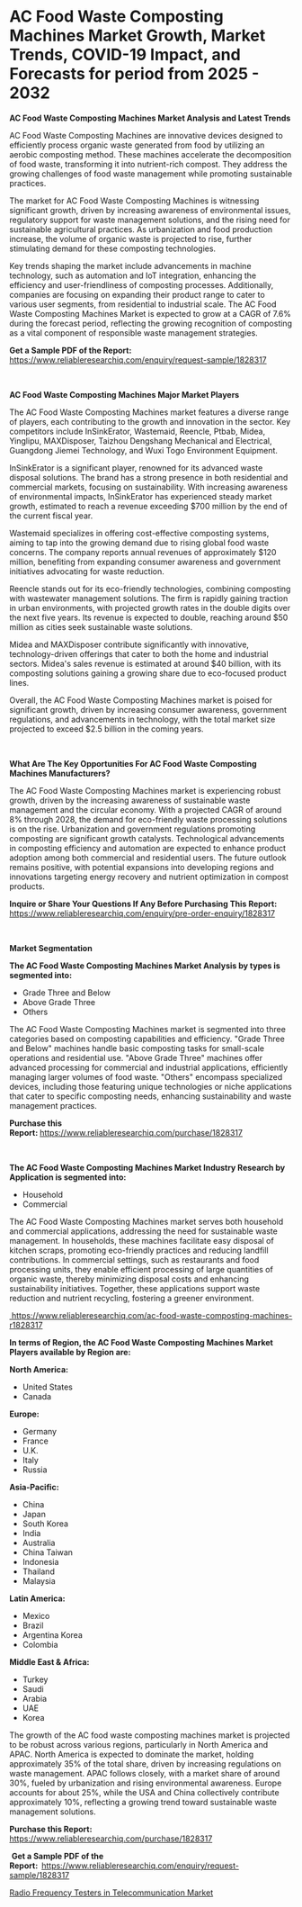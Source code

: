 <p><h1>AC Food Waste Composting Machines Market Growth, Market Trends, COVID-19 Impact, and Forecasts for period from 2025 - 2032</h1></p><p><strong>AC Food Waste Composting Machines Market Analysis and Latest Trends</strong></p>
<p><p>AC Food Waste Composting Machines are innovative devices designed to efficiently process organic waste generated from food by utilizing an aerobic composting method. These machines accelerate the decomposition of food waste, transforming it into nutrient-rich compost. They address the growing challenges of food waste management while promoting sustainable practices.</p><p>The market for AC Food Waste Composting Machines is witnessing significant growth, driven by increasing awareness of environmental issues, regulatory support for waste management solutions, and the rising need for sustainable agricultural practices. As urbanization and food production increase, the volume of organic waste is projected to rise, further stimulating demand for these composting technologies.</p><p>Key trends shaping the market include advancements in machine technology, such as automation and IoT integration, enhancing the efficiency and user-friendliness of composting processes. Additionally, companies are focusing on expanding their product range to cater to various user segments, from residential to industrial scale. The AC Food Waste Composting Machines Market is expected to grow at a CAGR of 7.6% during the forecast period, reflecting the growing recognition of composting as a vital component of responsible waste management strategies.</p></p>
<p><strong>Get a Sample PDF of the Report:&nbsp;</strong> <a href="https://www.reliableresearchiq.com/enquiry/request-sample/1828317?utm_campaign=2277&utm_medium=2&utm_source=Github&utm_content=ia&utm_term=12042025&utm_id=ac-food-waste-composting-machines">https://www.reliableresearchiq.com/enquiry/request-sample/1828317</a></p>
<p>&nbsp;</p>
<p><strong>AC Food Waste Composting Machines Major Market Players</strong></p>
<p><p>The AC Food Waste Composting Machines market features a diverse range of players, each contributing to the growth and innovation in the sector. Key competitors include InSinkErator, Wastemaid, Reencle, Ptbab, Midea, Yinglipu, MAXDisposer, Taizhou Dengshang Mechanical and Electrical, Guangdong Jiemei Technology, and Wuxi Togo Environment Equipment.</p><p>InSinkErator is a significant player, renowned for its advanced waste disposal solutions. The brand has a strong presence in both residential and commercial markets, focusing on sustainability. With increasing awareness of environmental impacts, InSinkErator has experienced steady market growth, estimated to reach a revenue exceeding $700 million by the end of the current fiscal year.</p><p>Wastemaid specializes in offering cost-effective composting systems, aiming to tap into the growing demand due to rising global food waste concerns. The company reports annual revenues of approximately $120 million, benefiting from expanding consumer awareness and government initiatives advocating for waste reduction.</p><p>Reencle stands out for its eco-friendly technologies, combining composting with wastewater management solutions. The firm is rapidly gaining traction in urban environments, with projected growth rates in the double digits over the next five years. Its revenue is expected to double, reaching around $50 million as cities seek sustainable waste solutions.</p><p>Midea and MAXDisposer contribute significantly with innovative, technology-driven offerings that cater to both the home and industrial sectors. Midea's sales revenue is estimated at around $40 billion, with its composting solutions gaining a growing share due to eco-focused product lines.</p><p>Overall, the AC Food Waste Composting Machines market is poised for significant growth, driven by increasing consumer awareness, government regulations, and advancements in technology, with the total market size projected to exceed $2.5 billion in the coming years.</p></p>
<p>&nbsp;</p>
<p><strong>What Are The Key Opportunities For AC Food Waste Composting Machines Manufacturers?</strong></p>
<p><p>The AC Food Waste Composting Machines market is experiencing robust growth, driven by the increasing awareness of sustainable waste management and the circular economy. With a projected CAGR of around 8% through 2028, the demand for eco-friendly waste processing solutions is on the rise. Urbanization and government regulations promoting composting are significant growth catalysts. Technological advancements in composting efficiency and automation are expected to enhance product adoption among both commercial and residential users. The future outlook remains positive, with potential expansions into developing regions and innovations targeting energy recovery and nutrient optimization in compost products.</p></p>
<p><strong>Inquire or Share Your Questions If Any Before Purchasing This Report:</strong> <a href="https://www.reliableresearchiq.com/enquiry/pre-order-enquiry/1828317?utm_campaign=2277&utm_medium=2&utm_source=Github&utm_content=ia&utm_term=12042025&utm_id=ac-food-waste-composting-machines">https://www.reliableresearchiq.com/enquiry/pre-order-enquiry/1828317</a></p>
<p>&nbsp;</p>
<p><strong>Market Segmentation</strong></p>
<p><strong>The AC Food Waste Composting Machines Market Analysis by types is segmented into:</strong></p>
<p><ul><li>Grade Three and Below</li><li>Above Grade Three</li><li>Others</li></ul></p>
<p><p>The AC Food Waste Composting Machines market is segmented into three categories based on composting capabilities and efficiency. "Grade Three and Below" machines handle basic composting tasks for small-scale operations and residential use. "Above Grade Three" machines offer advanced processing for commercial and industrial applications, efficiently managing larger volumes of food waste. "Others" encompass specialized devices, including those featuring unique technologies or niche applications that cater to specific composting needs, enhancing sustainability and waste management practices.</p></p>
<p><strong>Purchase this Report:&nbsp;</strong><a href="https://www.reliableresearchiq.com/purchase/1828317?utm_campaign=2277&utm_medium=2&utm_source=Github&utm_content=ia&utm_term=12042025&utm_id=ac-food-waste-composting-machines">https://www.reliableresearchiq.com/purchase/1828317</a></p>
<p>&nbsp;</p>
<p><strong>The AC Food Waste Composting Machines Market Industry Research by Application is segmented into:</strong></p>
<p><ul><li>Household</li><li>Commercial</li></ul></p>
<p><p>The AC Food Waste Composting Machines market serves both household and commercial applications, addressing the need for sustainable waste management. In households, these machines facilitate easy disposal of kitchen scraps, promoting eco-friendly practices and reducing landfill contributions. In commercial settings, such as restaurants and food processing units, they enable efficient processing of large quantities of organic waste, thereby minimizing disposal costs and enhancing sustainability initiatives. Together, these applications support waste reduction and nutrient recycling, fostering a greener environment.</p></p>
<p><a href="https://www.reliableresearchiq.com/ac-food-waste-composting-machines-r1828317?utm_campaign=2277&utm_medium=2&utm_source=Github&utm_content=ia&utm_term=12042025&utm_id=ac-food-waste-composting-machines">&nbsp;https://www.reliableresearchiq.com/ac-food-waste-composting-machines-r1828317</a></p>
<p><strong>In terms of Region, the AC Food Waste Composting Machines Market Players available by Region are:</strong></p>
<p>
    <p> <strong> North America: </strong>
        <ul>
            <li>United States</li>
            <li>Canada</li>
        </ul>
        </p> 
    <p> <strong> Europe: </strong>
        <ul>
            <li>Germany</li>
            <li>France</li>
            <li>U.K.</li>
            <li>Italy</li>
            <li>Russia</li>
        </ul>
        </p> 
    <p> <strong> Asia-Pacific: </strong>
        <ul>
            <li>China</li>
            <li>Japan</li>
            <li>South Korea</li>
            <li>India</li>
            <li>Australia</li>
            <li>China Taiwan</li>
            <li>Indonesia</li>
            <li>Thailand</li>
            <li>Malaysia</li>
        </ul>
        </p> 
    <p> <strong> Latin America: </strong>
        <ul>
            <li>Mexico</li>
            <li>Brazil</li>
            <li>Argentina Korea</li>
            <li>Colombia</li>
        </ul>
        </p> 
    <p> <strong> Middle East & Africa: </strong>
        <ul>
            <li>Turkey</li>
            <li>Saudi</li>
            <li>Arabia</li>
            <li>UAE</li>
            <li>Korea</li>
        </ul>
    </p>
    </p>
<p><p>The growth of the AC food waste composting machines market is projected to be robust across various regions, particularly in North America and APAC. North America is expected to dominate the market, holding approximately 35% of the total share, driven by increasing regulations on waste management. APAC follows closely, with a market share of around 30%, fueled by urbanization and rising environmental awareness. Europe accounts for about 25%, while the USA and China collectively contribute approximately 10%, reflecting a growing trend toward sustainable waste management solutions.</p></p>
<p><strong>Purchase this Report: </strong><a href="https://www.reliableresearchiq.com/purchase/1828317?utm_campaign=2277&utm_medium=2&utm_source=Github&utm_content=ia&utm_term=12042025&utm_id=ac-food-waste-composting-machines">https://www.reliableresearchiq.com/purchase/1828317</a></p>
<p>&nbsp;<strong>Get a Sample PDF of the Report:&nbsp;&nbsp;</strong><a href="https://www.reliableresearchiq.com/enquiry/request-sample/1828317?utm_campaign=2277&utm_medium=2&utm_source=Github&utm_content=ia&utm_term=12042025&utm_id=ac-food-waste-composting-machines">https://www.reliableresearchiq.com/enquiry/request-sample/1828317</a></p>
<p><strong></strong></p>
<p><p><a href="https://github.com/joshuagarcia509/Market-Research-Report-List-1/blob/main/radio-frequency-testers-in-telecommunication-market.md?utm_campaign=2277&utm_medium=2&utm_source=Github&utm_content=ia&utm_term=12042025&utm_id=ac-food-waste-composting-machines">Radio Frequency Testers in Telecommunication Market</a></p></p>
